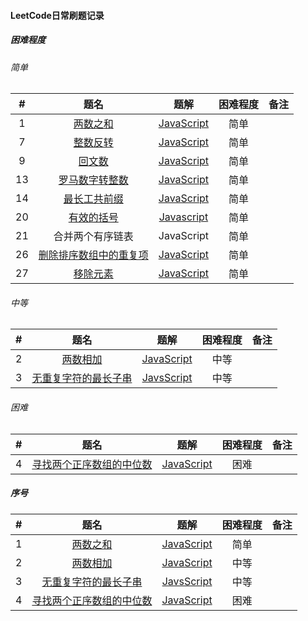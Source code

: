 #### LeetCode日常刷题记录

##### 困难程度
###### 简单
|#|题名|题解|困难程度|备注|
|  :----:  | :----: |  :----:  | :----:  | :----: |
|1|[两数之和](https://leetcode.com/problems/two-sum/)|[JavaScript](easy/two-sum.js)|简单|
|7|[整数反转](https://leetcode.com/problems/reverse-integer/)|[JavaScript](easy/reverse-integer.js)|简单|
|9|[回文数](https://leetcode.com/problems/palindrome-number/)|[JavaScript](easy/palindrome-number.js)|简单|
|13|[罗马数字转整数](https://leetcode.com/problems/roman-to-integer/)|[JavaScript](easy/roman-to-integer.js)|简单|
|14|[最长工共前缀](https://leetcode.com/problems/longest-common-prefix/)|[JavaScript](easy/longest-common-prefix.js)|简单|
|20|[有效的括号](https://leetcode.com/problems/valid-parentheses/)|[Javascript](easy/valid-parentheses.js)|简单|
|21|合并两个有序链表|JavaScript|简单|
|26|[删除排序数组中的重复项](https://leetcode.com/problems/remove-duplicates-from-sorted-array/)|[JavaScript](easy/remove-duplicates-from-sorted-array.js)|简单|
|27|[移除元素](https://leetcode.com/problems/remove-element/)|[JavaScript](easy/remove-element.js)|简单|

###### 中等
|#|题名|题解|困难程度|备注|
|  :----:  | :----: |  :----:  | :----:  | :----: |
|2|[两数相加](https://leetcode.com/problems/add-two-numbers/)|[JavaScript](medium/add-two-numbers.js)|中等|
|3|[无重复字符的最长子串](https://leetcode.com/problems/longest-substring-without-repeating-characters/)|[JavsScript](medium/longest-substring-without-repeating-characters.js)|中等|
###### 困难
|#|题名|题解|困难程度|备注|
|  :----:  | :----: |  :----:  | :----:  | :----: |
|4|[寻找两个正序数组的中位数](https://leetcode.com/problems/median-of-two-sorted-arrays/)|[JavaScript](hard/median-of-two-sorted-arrays.js)|困难|

##### 序号
|#|题名|题解|困难程度|备注|
|  :----:  | :----: |  :----:  | :----:  | :----: |
|1|[两数之和](https://leetcode.com/problems/two-sum/)|[JavaScript](easy/two-sum.js)|简单|
|2|[两数相加](https://leetcode.com/problems/add-two-numbers/)|[JavaScript](medium/add-two-numbers.js)|中等|
|3|[无重复字符的最长子串](https://leetcode.com/problems/longest-substring-without-repeating-characters/)|[JavsScript](medium/longest-substring-without-repeating-characters.js)|中等|
|4|[寻找两个正序数组的中位数](https://leetcode.com/problems/median-of-two-sorted-arrays/)|[JavaScript](hard/median-of-two-sorted-arrays.js)|困难|
